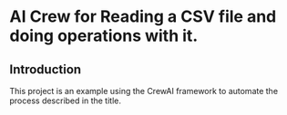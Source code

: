# AI Crew for Reading a CSV file and doing operations with it.

## Introduction

This project is an example using the CrewAI framework to automate the process described in the title.
